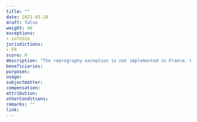 ```yaml
---
title: ""
date: 2021-03-18
draft: false
weight: 40
exceptions:
- info52a
jurisdictions:
- FR
score: 0
description: "The reprography exception is not implemented in France. However, reprography is subject to mandatory collective licensing under art.122-10 of the IPC." 
beneficiaries:
purposes: 
usage:
subjectmatter:
compensation:
attribution: 
otherConditions: 
remarks: ""
link: 
---
```

